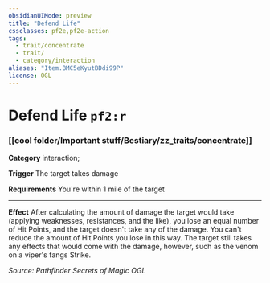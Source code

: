 ```yaml
---
obsidianUIMode: preview
title: "Defend Life"
cssclasses: pf2e,pf2e-action
tags:
  - trait/concentrate
  - trait/
  - category/interaction
aliases: "Item.BMC5eKyutBDdi99P"
license: OGL
---
```

# Defend Life `pf2:r`

### [[cool folder/Important stuff/Bestiary/zz_traits/concentrate]]

**Category** interaction; 




**Trigger** The target takes damage

**Requirements** You're within 1 mile of the target

* * *

**Effect** After calculating the amount of damage the target would take (applying weaknesses, resistances, and the like), you lose an equal number of Hit Points, and the target doesn't take any of the damage. You can't reduce the amount of Hit Points you lose in this way. The target still takes any effects that would come with the damage, however, such as the venom on a viper's fangs Strike.

*Source: Pathfinder Secrets of Magic*
*OGL*